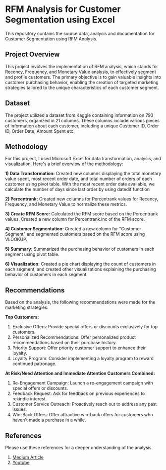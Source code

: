 # RFM Analysis for Customer Segmentation using Excel
This repository contains the source data, analysis and documentation for Customer Segmentation using RFM Analysis.

## Project Overview

This project involves the implementation of RFM analysis, which stands for Recency, Frequency, and Monetary Value analysis, to effectively segment and profile customers. The primary objective is to gain valuable insights into customer purchasing behavior, enabling the creation of targeted marketing strategies tailored to the unique characteristics of each customer segment.

## Dataset

The project utilized a dataset from Kaggle containing information on 793 customers, organized in 21 columns. These columns include various pieces of information about each customer, including a unique Customer ID, Order ID, Order Date, Amount Spent etc.

## Methodology

For this project, I used Microsoft Excel for data transformation, analysis, and visualization. Here's a brief overview of the methodology:

**1) Data Transformation:** Created new columns displaying the total monetary value spent, most recent order date, and total number of orders of each customer using pivot table. With the most recent order date available, we calculate the number of days since last order by using datedif function

**2) Percentrank:** Created new columns for Percentrank values for Recency, Frequency, and Monetary Value to normalize these metrics.

**3) Create RFM Score:** Calculated the RFM score based on the Percentrank values. Created a new column for Percentrank.inc of the RFM score.

**4) Customer Segmentation:** Created a new column for "Customer Segment" and segmented customers based on the RFM score using VLOOKUP.

**5) Summary:** Summarized the purchasing behavior of customers in each segment using pivot table.

**6) Visualization:** Created a pie chart displaying the count of customers in each segment, and created other visualizations explaining the purchasing behavior of customers in each segment.

## Recommendations

Based on the analysis, the following recommendations were made for the marketing strategies:

**Top Customers:**

1) Exclusive Offers: Provide special offers or discounts exclusively for top customers.
2) Personalized Recommendations: Offer personalized product recommendations based on their purchase history.
3) Priority Support: Offer priority customer support to enhance their loyalty.
4) Loyalty Program: Consider implementing a loyalty program to reward continued patronage.

**At Risk/Need Attention and Immediate Attention Customers Combined:**

1) Re-Engagement Campaign: Launch a re-engagement campaign with special offers or discounts.
2) Feedback Request: Ask for feedback on previous experiences to rekindle interest.
3) Customer Service Outreach: Proactively reach out to address any past issues.
4) Win-Back Offers: Offer attractive win-back offers for customers who haven't made a purchase in a while.

## References
Please use these references for a deeper understanding of the analysis
1) [Medium Article](https://medium.com/@okon.judith/rfm-analysis-for-customer-segmentation-and-profiling-using-excel-4b837b49cbcb)
2) [Youtube](https://youtu.be/0BwBJvGAovI?si=OcyA9ti8axCfXD86)
